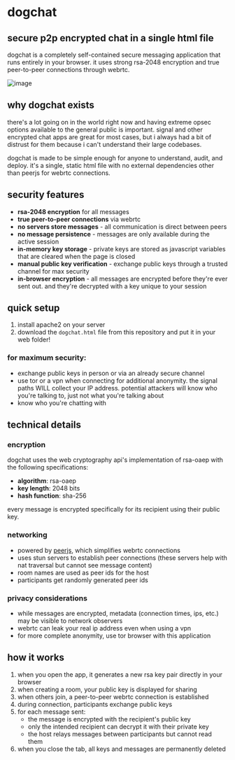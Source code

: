 # dogchat

## secure p2p encrypted chat in a single html file

dogchat is a completely self-contained secure messaging application that runs entirely in your browser. it uses strong rsa-2048 encryption and true peer-to-peer connections through webrtc.

![image](https://github.com/user-attachments/assets/e8e327d5-69a0-4042-94e6-c7002983323e)


## why dogchat exists

there's a lot going on in the world right now and having extreme opsec options available to the general public is important. signal and other encrypted chat apps are great for most cases, but i always had a bit of distrust for them because i can't understand their large codebases.

dogchat is made to be simple enough for anyone to understand, audit, and deploy. it's a single, static html file with no external dependencies other than peerjs for webrtc connections.

## security features

- **rsa-2048 encryption** for all messages
- **true peer-to-peer connections** via webrtc
- **no servers store messages** - all communication is direct between peers
- **no message persistence** - messages are only available during the active session
- **in-memory key storage** - private keys are stored as javascript variables that are cleared when the page is closed
- **manual public key verification** - exchange public keys through a trusted channel for max security
- **in-browser encryption** - all messages are encrypted before they're ever sent out. and they're decrypted with a key unique to your session

## quick setup

1. install apache2 on your server
2. download the `dogchat.html` file from this repository and put it in your web folder!

### for maximum security:

- exchange public keys in person or via an already secure channel
- use tor or a vpn when connecting for additional anonymity. the signal paths WILL collect your IP address. potential attackers will know who you're talking to, just not what you're talking about
- know who you're chatting with

## technical details

### encryption

dogchat uses the web cryptography api's implementation of rsa-oaep with the following specifications:

- **algorithm**: rsa-oaep
- **key length**: 2048 bits
- **hash function**: sha-256

every message is encrypted specifically for its recipient using their public key.

### networking

- powered by [peerjs](https://peerjs.com/), which simplifies webrtc connections
- uses stun servers to establish peer connections (these servers help with nat traversal but cannot see message content)
- room names are used as peer ids for the host
- participants get randomly generated peer ids

### privacy considerations

- while messages are encrypted, metadata (connection times, ips, etc.) may be visible to network observers
- webrtc can leak your real ip address even when using a vpn
- for more complete anonymity, use tor browser with this application


## how it works

1. when you open the app, it generates a new rsa key pair directly in your browser
2. when creating a room, your public key is displayed for sharing
3. when others join, a peer-to-peer webrtc connection is established
4. during connection, participants exchange public keys
5. for each message sent:
   - the message is encrypted with the recipient's public key
   - only the intended recipient can decrypt it with their private key
   - the host relays messages between participants but cannot read them
6. when you close the tab, all keys and messages are permanently deleted
